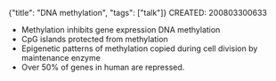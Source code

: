 {"title": "DNA methylation", "tags": ["talk"]}
CREATED: 200803300633
 * Methylation inhibits gene expression DNA methylation
 * CpG islands protected from methylation
 * Epigenetic patterns of methylation copied during cell division by maintenance enzyme
 * Over 50% of genes in human are repressed.
